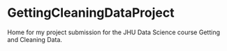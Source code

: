 # GettingCleaningDataProject
Home for my project submission for the JHU Data Science course Getting and Cleaning Data.
